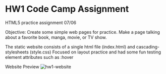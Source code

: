 # HW1 Code Camp Assignment
HTML5 practice assignment 07/06

Objective: Create some simple web pages for practice. Make a page talking about a favorite book, manga, movie, or TV show.

The static website consists of a single html file (index.html) and cascading-stylesheets (style.css)
Focused on layout practice and had some fun testing element attributes such as :hover

Website Preview
![hw1-website](https://user-images.githubusercontent.com/50511284/124684824-d9705880-de84-11eb-96ff-21d94a53405d.JPG)


